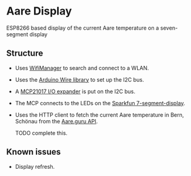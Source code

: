 # Aare Display

ESP8266 based display of the current Aare temperature on a seven-segment display

## Structure

- Uses [WifiManager](https://github.com/tzapu/WiFiManager) to search and connect to a WLAN.
- Uses the [Arduino Wire library](https://www.arduino.cc/en/Reference/Wire) to set up the I2C bus.
- A [MCP21017 I/O expander](https://www.microchip.com/wwwproducts/en/MCP23017) is put on the I2C bus.
- The MCP connects to the LEDs on the [Sparkfun 7-segment-display](https://www.sparkfun.com/products/11408).
- Uses the HTTP client to fetch the current Aare temperature in Bern, Schönau from the [Aare.guru API](https://aareguru.existenz.ch).

  TODO complete this.

## Known issues

- Display refresh.
